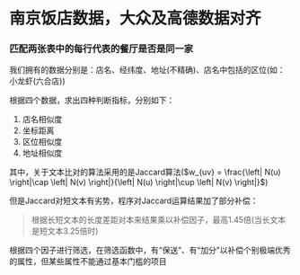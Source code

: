 # 南京饭店数据，大众及高德数据对齐

### 匹配两张表中的每行代表的餐厅是否是同一家

我们拥有的数据分别是：店名、经纬度、地址(不精确)、店名中包括的区位(如：小龙虾(六合店))

根据四个数据，求出四种判断指标，分别如下：

1. 店名相似度
2. 坐标距离
3. 区位相似度
4. 地址相似度

其中，关于文本比对的算法采用的是Jaccard算法($w_{uv} = \frac{\left| N(u) \right|\cap \left| N(v) \right|}{\left| N(u) \right|\cup \left| N(v) \right|}$)

但是Jaccard对短文本有劣势，程序对Jaccard运算结果加了部分补偿：

> 根据长短文本的长度差距对本来结果乘以补偿因子，最高1.45倍(当长文本是短文本3.25倍时)

根据四个因子进行筛选，在筛选函数中，有“保送”、有“加分”以补偿个别极端优秀的属性，但某些属性不能通过基本门槛的项目